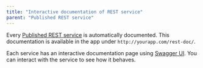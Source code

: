 ```yaml
---
title: "Interactive documentation of REST service"
parent: "Published REST service"
---
```


Every [Published REST service](published-rest-service) is automatically documented. This documentation is available in the app under `http://yourapp.com/rest-doc/`.

Each service has an interactive documentation page using [Swagger UI](https://swagger.io/swagger-ui/). You can interact with the service to see how it behaves.
